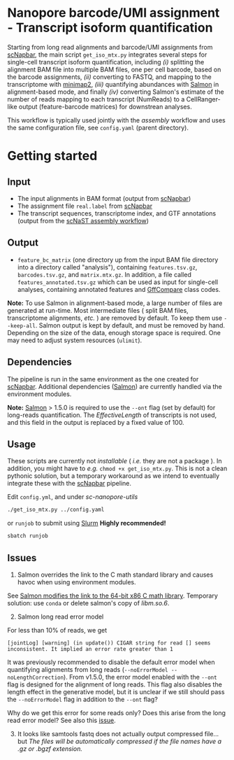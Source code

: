 
Nanopore barcode/UMI assignment - Transcript isoform quantification
===================================================================

Starting from long read alignments and barcode/UMI assignments from [scNapbar](https://github.com/dieterich-lab/single-cell-nanopore), the
main script `get_iso_mtx.py` integrates several steps for single-cell transcript isoform quantification, including *(i)* splitting the alignment BAM file into multiple BAM files, one per cell barcode, based on the barcode assignments, *(ii)* converting to FASTQ, and mapping to the transcriptome with [minimap2](https://lh3.github.io/minimap2/minimap2.html), *(iii)* quantifying abundances with [Salmon](https://salmon.readthedocs.io/en/latest/salmon.html) in alignment-based mode, and finally *(iv)* converting Salmon's estimate of the number of reads mapping to each transcript (NumReads) to a CellRanger-like output (feature-barcode matrices) for downstrean analyses.

This workflow is typically used jointly with the *assembly* workflow and uses the same configuration file, see `config.yaml` (parent directory).


Getting started
===============

## Input

- The input alignments in BAM format (output from [scNapbar](https://github.com/dieterich-lab/single-cell-nanopore))
- The assignment file `real.label` from [scNapbar](https://github.com/dieterich-lab/single-cell-nanopore)
- The transcript sequences, transcriptome index, and GTF annotations (output from the [scNaST assembly workflow](https://github.com/dieterich-lab/ScNaST/workflow/assembly))

## Output

- `feature_bc_matrix` (one directory up from the input BAM file directory into a directory called "analysis"), containing `features.tsv.gz`, `barcodes.tsv.gz`, and `matrix.mtx.gz`. In addition, a file called `features_annotated.tsv.gz` which can be used as input for single-cell analyses, containing annotated features and [GffCompare](https://ccb.jhu.edu/software/stringtie/gffcompare.shtml) class codes.
 

**Note:** To use Salmon in alignment-based mode, a large number of files are generated at run-time. Most intermediate files ( split BAM files, transcriptome alignments, *etc.* ) are removed by default. To keep them use `--keep-all`. Salmon output is kept by default, and must be removed by hand. Depending on the size of the data, enough storage space is required. One may need to adjust system resources (`ulimit`).


## Dependencies

The pipeline is run in the same environment as the one created for [scNapbar](https://github.com/dieterich-lab/single-cell-nanopore).
Additional dependencies ([Salmon](https://salmon.readthedocs.io/en/latest/salmon.html)) are currently handled via the environment modules.

**Note:** [Salmon](https://salmon.readthedocs.io/en/latest/salmon.html) > 1.5.0 is required to use the `--ont` flag (set by default) for long-reads quantification. The *EffectiveLength* of transcripts is not used, and this field in the output is replaced by a fixed value of 100.


## Usage

These scripts are currently not *installable* ( *i.e.* they are not a package ). In addition, you might have to *e.g.* `chmod +x get_iso_mtx.py`.
This is not a clean pythonic solution, but a temporary workaround as we intend to eventually integrate these 
with the [scNapbar](https://github.com/dieterich-lab/single-cell-nanopore) pipeline.

Edit `config.yml`, and under *sc-nanopore-utils*

```bash
./get_iso_mtx.py ../config.yaml
```

or `runjob` to submit using [Slurm](https://slurm.schedmd.com/documentation.html) **Highly recommended!**

```bash
sbatch runjob
```


## Issues

1. Salmon overrides the link to the C math standard library and causes havoc when using environment modules.

See [Salmon modifies the link to the 64-bit x86 C math library](https://github.com/COMBINE-lab/salmon/issues/710). Temporary solution: use `conda` or delete salmon's copy of *libm.so.6*.

2. Salmon long read error model

For less than 10% of reads, we get 

```
[jointLog] [warning] (in update()) CIGAR string for read [] seems inconsistent. It implied an error rate greater than 1
```

It was previously recommended to disable the default error model when quantifying alignments from long reads (`--noErrorModel --noLengthCorrection`).
From v1.5.0, the error model enabled with the `--ont` flag is designed for the alignment of long reads. This flag also disables the length effect in the generative model, but it is unclear if we still should pass the `--noErrorModel` flag in addition to the `--ont` flag?

Why do we get this error for some reads only? Does this arise from the long read error model? See also this [issue](https://github.com/COMBINE-lab/salmon/issues/289).


3. It looks like samtools fastq does not actually output compressed file... but *The files will be automatically compressed if the file names have a .gz or .bgzf extension.*


